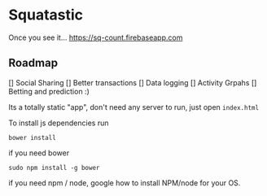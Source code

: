 Squatastic
==========
Once you see it... https://sq-count.firebaseapp.com

Roadmap
-------
[] Social Sharing
[] Better transactions
[] Data logging
[] Activity Grpahs
[] Betting and prediction :)

Its a totally static "app", don't need any server to run, just open `index.html`

To install js dependencies run
```
bower install
```

if you need bower
```
sudo npm install -g bower
```

if you need npm / node, google how to install NPM/node for your OS.
